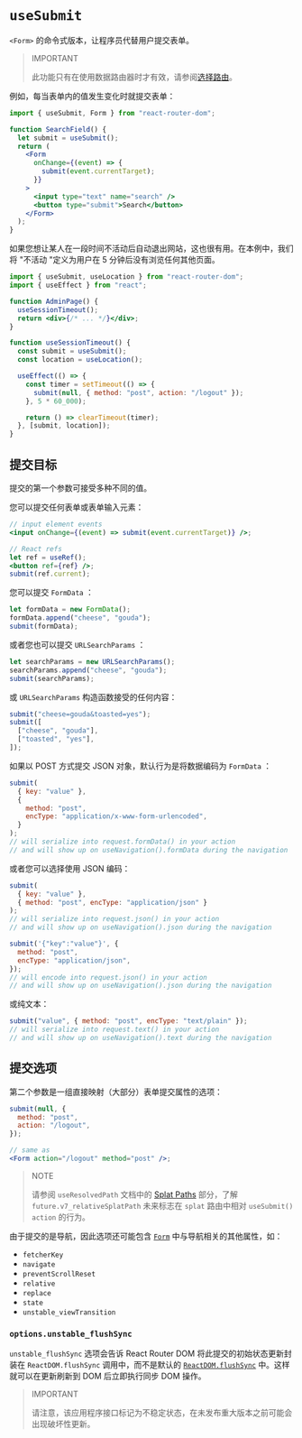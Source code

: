 # `useSubmit`

`<Form>` 的命令式版本，让程序员代替用户提交表单。

> IMPORTANT
>
> 此功能只有在使用数据路由器时才有效，请参阅[选择路由](../routers/picking-a-router)。

例如，每当表单内的值发生变化时就提交表单：

```jsx
import { useSubmit, Form } from "react-router-dom";

function SearchField() {
  let submit = useSubmit();
  return (
    <Form
      onChange={(event) => {
        submit(event.currentTarget);
      }}
    >
      <input type="text" name="search" />
      <button type="submit">Search</button>
    </Form>
  );
}
```

如果您想让某人在一段时间不活动后自动退出网站，这也很有用。在本例中，我们将 "不活动 "定义为用户在 5 分钟后没有浏览任何其他页面。

```jsx
import { useSubmit, useLocation } from "react-router-dom";
import { useEffect } from "react";

function AdminPage() {
  useSessionTimeout();
  return <div>{/* ... */}</div>;
}

function useSessionTimeout() {
  const submit = useSubmit();
  const location = useLocation();

  useEffect(() => {
    const timer = setTimeout(() => {
      submit(null, { method: "post", action: "/logout" });
    }, 5 * 60_000);

    return () => clearTimeout(timer);
  }, [submit, location]);
}
```

## 提交目标

提交的第一个参数可接受多种不同的值。

您可以提交任何表单或表单输入元素：

```jsx
// input element events
<input onChange={(event) => submit(event.currentTarget)} />;

// React refs
let ref = useRef();
<button ref={ref} />;
submit(ref.current);
```

您可以提交 `FormData` ：

```jsx
let formData = new FormData();
formData.append("cheese", "gouda");
submit(formData);
```

或者您也可以提交 `URLSearchParams` ：

```jsx
let searchParams = new URLSearchParams();
searchParams.append("cheese", "gouda");
submit(searchParams);
```

或 `URLSearchParams` 构造函数接受的任何内容：

```jsx
submit("cheese=gouda&toasted=yes");
submit([
  ["cheese", "gouda"],
  ["toasted", "yes"],
]);
```

如果以 POST 方式提交 JSON 对象，默认行为是将数据编码为 `FormData` ：

```jsx
submit(
  { key: "value" },
  {
    method: "post",
    encType: "application/x-www-form-urlencoded",
  }
);
// will serialize into request.formData() in your action
// and will show up on useNavigation().formData during the navigation
```

或者您可以选择使用 JSON 编码：

```jsx
submit(
  { key: "value" },
  { method: "post", encType: "application/json" }
);
// will serialize into request.json() in your action
// and will show up on useNavigation().json during the navigation

submit('{"key":"value"}', {
  method: "post",
  encType: "application/json",
});
// will encode into request.json() in your action
// and will show up on useNavigation().json during the navigation
```

或纯文本：

```jsx
submit("value", { method: "post", encType: "text/plain" });
// will serialize into request.text() in your action
// and will show up on useNavigation().text during the navigation
```

## 提交选项

第二个参数是一组直接映射（大部分）表单提交属性的选项：

```jsx
submit(null, {
  method: "post",
  action: "/logout",
});

// same as
<Form action="/logout" method="post" />;
```

> NOTE
>
> 请参阅 `useResolvedPath` 文档中的 [Splat Paths](../hooks/use-resolved-path#splat-paths) 部分，了解 `future.v7_relativeSplatPath` 未来标志在 `splat` 路由中相对 `useSubmit()` `action` 的行为。

由于提交的是导航，因此选项还可能包含 [`Form`](../components/form) 中与导航相关的其他属性，如：

- `fetcherKey`
- `navigate`
- `preventScrollReset`
- `relative`
- `replace`
- `state`
- `unstable_viewTransition`

### `options.unstable_flushSync`

`unstable_flushSync` 选项会告诉 React Router DOM 将此提交的初始状态更新封装在 `ReactDOM.flushSync` 调用中，而不是默认的 [`ReactDOM.flushSync`](https://react.dev/reference/react-dom/flushSync)  中。这样就可以在更新刷新到 DOM 后立即执行同步 DOM 操作。

> IMPORTANT
>
> 请注意，该应用程序接口标记为不稳定状态，在未发布重大版本之前可能会出现破坏性更新。